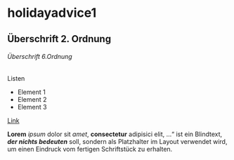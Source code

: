 # holidayadvice1
## Überschrift 2. Ordnung

###### Überschrift 6.Ordnung

Listen

- Element 1
- Element 2
- Element 3

[Link](https://google.com)



**Lorem**  *ipsum* dolor sit _amet_, __consectetur__ adipisici elit, …“ ist ein Blindtext, 
***der nichts bedeuten*** soll, sondern als Platzhalter im Layout verwendet wird, um einen Eindruck vom fertigen Schriftstück zu erhalten.
